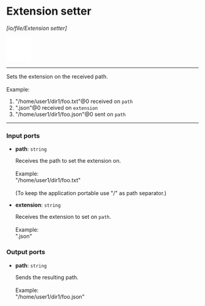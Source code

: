 # Extension setter

_[io/file/Extension setter]_

![icon](</assets/icons/7341443a-8a0a-4a83-b302-effdb497c0f3.png>)

---

Sets the extension on the received path.<br>
<br>
Example:<br>
1. "/home/user1/dir1/foo.txt"@0 received on `path`<br>
2. ".json"@0 received on `extension`<br>
3. "/home/user1/dir1/foo.json"@0 sent on `path`<br>

---

### Input ports

* __path__: ` string `

    Receives the path to set the extension on.<br>
    <br>
    Example:<br>
    "/home/user1/dir1/foo.txt"<br>
    <br>
    (To keep the application portable use "/" as path separator.)<br>


* __extension__: ` string `

    Receives the extension to set on `path`.<br>
    <br>
    Example:<br>
    ".json"<br>

### Output ports

* __path__: ` string `

    Sends the resulting path.<br>
    <br>
    Example:<br>
    "/home/user1/dir1/foo.json"<br>

